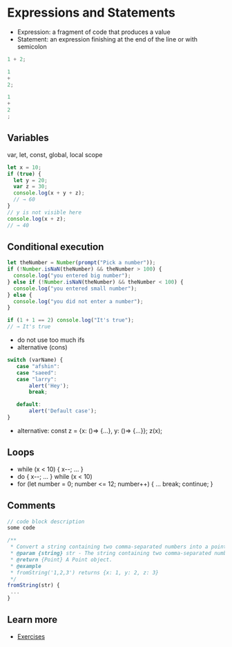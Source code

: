 # Expressions and Statements

- Expression: a fragment of code that produces a value
- Statement: an expression finishing at the end of the line or with semicolon 


```javascript
1 + 2;

1
+ 
2;

1
+ 
2
;
```

## Variables
var, let, const, global, local scope
```js
let x = 10;
if (true) {
  let y = 20;
  var z = 30;
  console.log(x + y + z);
  // → 60
}
// y is not visible here
console.log(x + z);
// → 40
```

## Conditional execution
```js
let theNumber = Number(prompt("Pick a number"));
if (!Number.isNaN(theNumber) && theNumber > 100) {
  console.log("you entered big number");
} else if (!Number.isNaN(theNumber) && theNumber < 100) {
  console.log("you entered small number");
} else {
  console.log("you did not enter a number");
}
```

```js
if (1 + 1 == 2) console.log("It's true");
// → It's true
```
- do not use too much ifs
- alternative (cons)
```js
switch (varName) {
   case "afshin":
   case "saeed":
   case "larry": 
       alert('Hey');
       break;

   default: 
       alert('Default case');
}
```
- alternative: const z = {x: ()=> {...}, y: ()=> {...}}; z(x);

## Loops
- while (x < 10) { x--; ... }
- do { x--; ... } while (x < 10)
- for (let number = 0; number <= 12; number++) { ... break; continue; }

## Comments
```js
// code block description
some code

/**
 * Convert a string containing two comma-separated numbers into a point.
 * @param {string} str - The string containing two comma-separated numbers.
 * @return {Point} A Point object.
 * @example 
 * fromString('1,2,3') returns {x: 1, y: 2, z: 3}
 */
fromString(str) {
 ...
}
```
## Learn more
- [Exercises](https://github.com/pavlovt/docs/blob/master/js/2-expressions.exercise.md)
